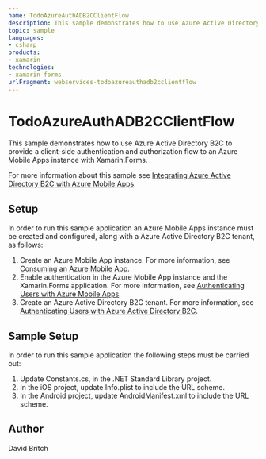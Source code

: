 ```yaml
---
name: TodoAzureAuthADB2CClientFlow
description: This sample demonstrates how to use Azure Active Directory B2C to provide a client-side authentication and authorization flow to an Azure Mobile Ap...
topic: sample
languages:
- csharp
products:
- xamarin
technologies:
- xamarin-forms
urlFragment: webservices-todoazureauthadb2cclientflow
---
```

TodoAzureAuthADB2CClientFlow
============================

This sample demonstrates how to use Azure Active Directory B2C to provide a client-side authentication and authorization flow to an Azure Mobile Apps instance with Xamarin.Forms.

For more information about this sample see [Integrating Azure Active Directory B2C with Azure Mobile Apps](http://developer.xamarin.com/guides/xamarin-forms/web-services/authentication/azure-ad-b2c-mobile-app/).

Setup
-----

In order to run this sample application an Azure Mobile Apps instance must be created and configured, along with a Azure Active Directory B2C tenant, as follows:

1. Create an Azure Mobile App instance. For more information, see [Consuming an Azure Mobile App](https://developer.xamarin.com/guides/xamarin-forms/web-services/consuming/azure/).
1. Enable authentication in the Azure Mobile App instance and the Xamarin.Forms application. For more information, see [Authenticating Users with Azure Mobile Apps](https://developer.xamarin.com/guides/xamarin-forms/web-services/authentication/azure/).
1. Create an Azure Active Directory B2C tenant. For more information, see [Authenticating Users with Azure Active Directory B2C](https://developer.xamarin.com/guides/xamarin-forms/web-services/authentication/azure-ad-b2c/).

Sample Setup
----------------

In order to run this sample application the following steps must be carried out:

1. Update Constants.cs, in the .NET Standard Library project.
1. In the iOS project, update Info.plist to include the URL scheme.
1. In the Android project, update AndroidManifest.xml to include the URL scheme.

Author
------

David Britch
